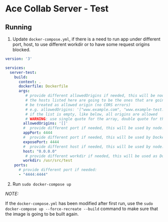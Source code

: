 # Ace Collab Server - Test

## Running

1. Update `docker-compose.yml`, if there is a need to run app under different port, host, to use different workdir or to have some request origins blocked.

```yaml
version: '3'

services:
  server-test:
    build:
      context: .
      dockerfile: Dockerfile
      args:
         # provide different allowedOrigins if needed, this will be node.js app
         # the hosts listed here are going to be the ones that are going to
         # be treated as allowed origin (no CORS errors)
         # e.g. allowedOrigins: '["www.example.com", "www.example-test.com"]'
         # if the list is empty, like below, all origins are allowed
         # WARNING: use single quote for the array, double quote for the elements
        allowedOrigins: '[]'
        #  provide different port if needed, this will be used by node.js app:
        appPort: 4444
        #  provide different port if needed, this will be used by Dockerfile EXPOSE:
        exposePort: 4444
        #  provide different host if needed, this will be used by node.js app:
        host: "0.0.0.0"
         # provide different workdir if needed, this will be used as Dockerfile WORKDIR:
        workdir: /usr/src/test
    ports:
      # provide different port if needed:
      - "4444:4444"
```

2. Run `sudo docker-compose up`

*NOTE:*

If the `docker-compose.yml` has been modified after first run, use the `sudo docker-compose up --force-recreate --build` command to make sure that the image is going to be built again.
